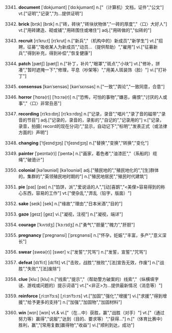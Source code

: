 3341. **document**
[ˈdɒkjumənt]  [ˈdɑ:kjumənt]
n.["（计算机）文档，证件","公文"]  vt.["证明","记录","为…提供证明"]  

3342. **brick**
[brɪk]  [brɪk]
n.["砖，砖块","砖块状物体","一砖的厚度","〈口〉大好人"]  vt.["用砖建造、砌或铺","用砖围住或堵住"]  adj.["用砖做的","似砖的"]  

3343. **recruit**
[rɪˈkru:t]  [rɪˈkrut]
n.["新兵","（机构中的）新成员","新学生"]  vt.["招聘，征募","吸收某人为新成员","动员…（提供帮助）","雇用"]  vi.["征募新兵","得到补充，得到补偿","恢复健康"]  

3344. **patch**
[pætʃ]  [pætʃ]
n.["补丁，补片","眼罩","斑点","小块"]  vt.["修补，拼凑","暂时遮掩一下","修理，平息（吵架等）","用美人斑装饰（脸）"]  vi.["打补丁"]  

3345. **consensus**
[kənˈsensəs]  [kənˈsɛnsəs]
n.["一致","舆论","一致同意，合意"]  

3346. **horror**
[ˈhɒrə(r)]  [ˈhɔ:rə(r)]
n.["恐怖，可怕的事物","嫌恶，痛恨","讨厌的人或事","〈口〉非常丑恶"]  

3347. **recording**
[rɪˈkɔ:dɪŋ]  [rɪˈkɔ:rdɪŋ]
n.["记录，录音","唱片","录了音的磁带","录音的节目"]  adj.["记录的，录音的，录影的","自记的","记录用的"]  v.["记录，录音，拍摄( record的现在分词)","显示，自动记下","标明","发表正式（或法律方面的）声明"]  

3348. **changing**
['tʃeɪndʒɪŋ]  ['tʃeɪndʒɪŋ]
n.["替换","变换","转换","变化"]  

3349. **painter**
[ˈpeɪntə(r)]  [ˈpentɚ]
n.["画家，着色者","油漆匠","（系船的）缆绳","破诡计"]  

3350. **colonial**
[kəˈləʊniəl]  [kəˈloʊniəl]
adj.["殖民地的","殖民地化的","[生]群体的，集群的","英领殖民地时期的"]  n.["殖民地居民","殖民时代建筑"]  

3351. **pie**
[paɪ]  [paɪ]
n.["馅饼，派","爱说话的人","[动]喜鹊","<美俚>容易得到的称心东西，容易的工作"]  vt.["使杂乱","弄乱（铅字，版面）"]  

3352. **sake**
[seɪk]  [sek]
n.["缘故","理由","日本米酒","目的"]  

3353. **gaze**
[geɪz]  [ɡez]
vi.["凝视，注视"]  n.["凝视，端详"]  

3354. **courage**
[ˈkʌrɪdʒ]  [ˈkɜ:rɪdʒ]
n.["勇气","胆量","魄力","肝胆"]  

3355. **pregnancy**
[ˈpregnənsi]  [ˈprɛɡnənsi]
n.["怀孕，妊娠","丰富，多产","意义深长"]  

3356. **swear**
[sweə(r)]  [swer]
v.["发誓","咒骂"]  n.["发誓，宣誓","咒骂"]  

3357. **defeat**
[dɪˈfi:t]  [dɪˈfit]
vt.["击败，战胜","挫败","[法]宣告无效，作废"]  n.["战胜","失败","[法]废除"]  

3358. **clue**
[klu:]  [klu]
n.["线索","提示","（帮助警方破案的）线索","（纵横填字谜、游戏或问题的）提示词语"]  vt.["<非正>为…提供最新情况（消息等）"]  

3359. **reinforce**
[ˌri:ɪnˈfɔ:s]  [ˌri:ɪnˈfɔ:rs]
vt.["加固","强化","增援"]  vi.["求援","得到增援","给予更多的支持"]  n.["加强","加固物","加固材料"]  

3360. **win**
[wɪn]  [wɪn]
vt.& vi.["（在…中）获胜，赢","战胜（对手）"]  vt.["（通过努力等）赢得","说服","达到（目的、要求等）","获得…"]  n.["（体育比赛中）胜利，赢","[常用复数]赢得物","收益"]  vi.["顺利到达，成功"]  

